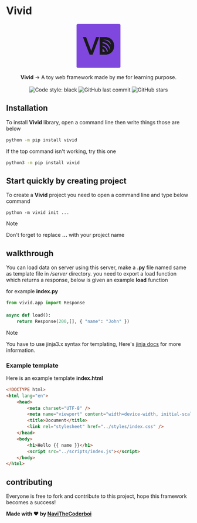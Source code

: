 # Vivid

<p align="center">
    <img width="120" src="./assets/vivid-logo.png" alt="Library Logo">
</p>

<p align="center">
    <strong>Vivid</strong> &rightarrow; A toy web framework made by me for learning purpose.<br><br>
    <img alt="Code style: black" src="https://img.shields.io/badge/code%20style-black-000000.svg">
	<img alt="GitHub last commit" src="https://img.shields.io/github/last-commit/NaviTheCoderboi/vivid.svg">
	<img alt="GitHub stars" src="https://img.shields.io/github/stars/NaviTheCoderboi/vivid.svg">
</p>

## Installation

To install **Vivid** library, open a command line then write things those are below

```sh
python -m pip install vivid
```

If the top command isn't working, try this one

```sh
python3 -m pip install vivid
```

## Start quickly by creating project

To create a **Vivid** project you need to open a command line and type below command

```
python -m vivid init ...
```
> [!NOTE]
> Don't forget to replace **...** with your project name

## walkthrough

You can load data on server using this server, make a **.py** file named same as template file in _/server_ directory.
you need to export a load function which returns a response, below is given an example **load** function

for example **index.py**

```python
from vivid.app import Response

async def load():
    return Response(200,[], { "name": "John" })
```

> [!NOTE]
> You have to use jinja3.x syntax for templating, Here's [jinja docs](https://jinja.palletsprojects.com/en/3.0.x/templates/) for more information.

### Example template

Here is an example template **index.html**

```html
<!DOCTYPE html>
<html lang="en">
	<head>
		<meta charset="UTF-8" />
		<meta name="viewport" content="width=device-width, initial-scale=1.0" />
		<title>Document</title>
		<link rel="stylesheet" href="../styles/index.css" />
	</head>
	<body>
		<h1>Hello {{ name }}</h1>
		<script src="../scripts/index.js"></script>
	</body>
</html>
```

## contributing

Everyone is free to fork and contribute to this project, hope this framework becomes a success!

**Made with ♥ by [NaviTheCoderboi](https://github.com/NaviTheCoderboi)**
